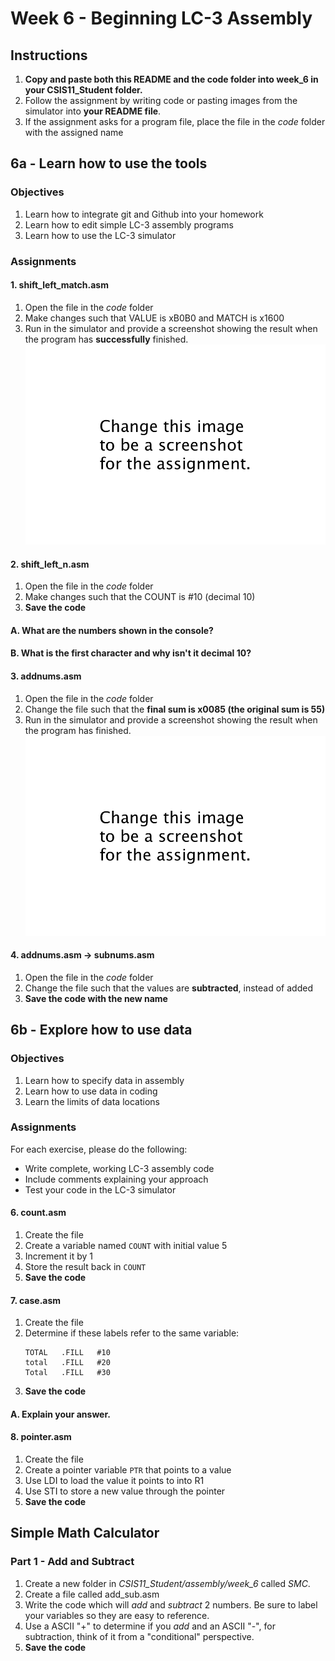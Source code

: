 # Week 6 - Beginning LC-3 Assembly
## Instructions

1. **Copy and paste both this README and the code folder into week_6 in your CSIS11_Student folder.**
2. Follow the assignment by writing code or pasting images from the simulator into **your README file**.
3. If the assignment asks for a program file, place the file in the *code* folder with the assigned name

## 6a - Learn how to use the tools

### Objectives
1. Learn how to integrate git and Github into your homework
2. Learn how to edit simple LC-3 assembly programs
3. Learn how to use the LC-3 simulator

### Assignments

#### 1. shift_left_match.asm

1. Open the file in the *code* folder
1. Make changes such that VALUE is xB0B0 and MATCH is x1600
2. Run in the simulator and provide a screenshot showing the result when the program has **successfully** finished. 
![](../../changethistoimagename.png)

#### 2. shift_left_n.asm

1. Open the file in the *code* folder
2. Make changes such that the COUNT is #10 (decimal 10)
3. **Save the code**
#### A. What are the numbers shown in the console?

#### B. What is the **first** character and why isn't it decimal 10?



#### 3. addnums.asm
1. Open the file in the *code* folder
2. Change the file such that the **final sum is x0085 (the original sum is 55)**
2. Run in the simulator and provide a screenshot showing the result when the program has finished. 
![](../../changethistoimagename.png)

#### 4. addnums.asm -> subnums.asm
1. Open the file in the *code* folder
2. Change the file such that the values are **subtracted**, instead of added
3. **Save the code with the new name**
 
## 6b - Explore how to use data

### Objectives
1. Learn how to specify data in assembly
2. Learn how to use data in coding
3. Learn the limits of data locations

### Assignments

For each exercise, please do the following:
- Write complete, working LC-3 assembly code
- Include comments explaining your approach
- Test your code in the LC-3 simulator

#### 6. count.asm
1. Create the file
2. Create a variable named ```COUNT``` with initial value 5
3. Increment it by 1
4. Store the result back in ```COUNT```
3. **Save the code**


#### 7. case.asm
1. Create the file
2. Determine if these labels refer to the same variable:
   ```assembly
   TOTAL   .FILL   #10
   total   .FILL   #20
   Total   .FILL   #30
   ```
3. **Save the code**

#### A. Explain your answer.

#### 8. pointer.asm
1. Create the file
2. Create a pointer variable ```PTR``` that points to a value
3. Use LDI to load the value it points to into R1
4. Use STI to store a new value through the pointer
5. **Save the code**

## Simple Math Calculator

### Part 1 - Add and Subtract

1. Create a new folder in *CSIS11_Student/assembly/week_6* called *SMC*.
2. Create a file called add_sub.asm
3. Write the code which will *add* and *subtract* 2 numbers. Be sure to label your variables so they are easy to reference.
4. Use a ASCII "+" to determine if you *add* and an ASCII "-", for subtraction, think of it from a "conditional" perspective.
5. **Save the code**
